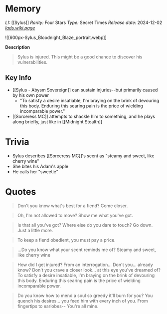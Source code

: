 # Memory
*LI:* [[Sylus]]
*Rarity:* Four Stars
*Type:* Secret Times
*Release date:* 2024-12-02
*[lads.wiki page](https://lads.wiki/wiki/Sylus:_Bloodnight_Blaze)*

![[600px-Sylus_Bloodnight_Blaze_portrait.webp]]

**Description**
> Sylus is injured. This might be a good chance to discover his vulnerabilities.
## Key Info
* [[Sylus - Abysm Sovereign]] can sustain injuries--but primarily caused by his own power
	* "To satisfy a desire insatiable, I'm braying on the brink of devouring this body. Enduring this searing pain is the price of wielding incomparable power."
* [[Sorceress MC]] attempts to shackle him to something, and he plays along briefly, just like in [[Midnight Stealth]]

# Trivia
* Sylus describes [[Sorceress MC]]'s scent as "steamy and sweet, like cherry wine"
* She bites his Adam's apple
* He calls her "sweetie"

# Quotes
> Don't you know what's best for a fiend? Come closer.

> Oh, I'm not allowed to move? Show me what you've got.

> Is that all you've got? Where else do you dare to touch? Go down. Just a little more.

> To keep a fiend obedient, you must pay a price.

> ...Do you know what your scent reminds me of? Steamy and sweet, like cherry wine

> How did I get injured? From an interrogation... Don't you... already know? Don't you crave a closer look... at this eye you've dreamed of? To satisfy a desire insatiable, I'm braying on the brink of devouring this body. Enduring this searing pain is the price of wielding incomparable power.

> Do you know how to mend a soul so greedy it'll burn for you? You quench his desires... you feed him with every inch of you. From fingertips to earlobes--
> You're all mine.